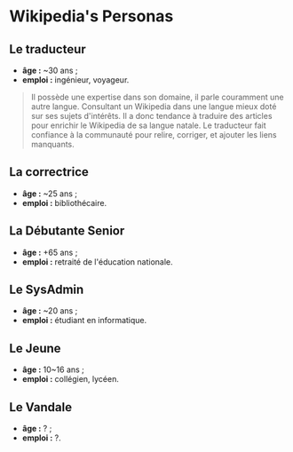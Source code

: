 # Wikipedia's Personas

## Le traducteur

* **âge :** ~30 ans ;
* **emploi :** ingénieur, voyageur.

> Il possède une expertise dans son domaine, il parle couramment une autre langue.
> Consultant un Wikipedia dans une langue mieux doté sur ses sujets d'intérêts.
> Il a donc tendance à traduire des articles pour enrichir le Wikipedia de sa langue natale.
> Le traducteur fait  confiance à la communauté pour relire, corriger, et ajouter les liens manquants.


## La correctrice

* **âge :** ~25 ans ;
* **emploi :** bibliothécaire.

>

## La Débutante Senior

* **âge :** +65 ans ;
* **emploi :** retraité de l'éducation nationale.

>

## Le SysAdmin

* **âge :** ~20 ans ;
* **emploi :** étudiant en informatique.

>

## Le Jeune

* **âge :** 10~16 ans ;
* **emploi :** collégien, lycéen.

>

## Le Vandale

* **âge :** ? ;
* **emploi :** ?.

>
